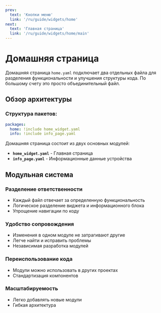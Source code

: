 ```yaml
---
prev:
  text: 'Кнопки меню'
  link: '/ru/guide/widgets/home'
next:
  text: 'Главная страница'
  link: '/ru/guide/widgets/home/main'
---
```


# Домашняя страница

Домашняя страница `home.yaml` подключает два отдельных файла для разделения функциональности и улучшения структуры кода. По большому счету это просто объединительный файл.

## Обзор архитектуры

### **Структура пакетов:**
```yaml
packages:
  home: !include home_widget.yaml
  info: !include info_page.yaml
```

Домашняя страница состоит из двух основных модулей:
- **`home_widget.yaml`** - Главная страница
- **`info_page.yaml`** - Информационные данные устройства

## Модульная система

### **Разделение ответственности**
- Каждый файл отвечает за определенную функциональность
- Логическое разделение виджета и информационного блока
- Упрощение навигации по коду

### **Удобство сопровождения**
- Изменения в одном модуле не затрагивают другие
- Легче найти и исправить проблемы
- Независимая разработка модулей

### **Переиспользование кода**
- Модули можно использовать в других проектах
- Стандартизация компонентов

### **Масштабируемость**
- Легко добавлять новые модули
- Гибкая архитектура
